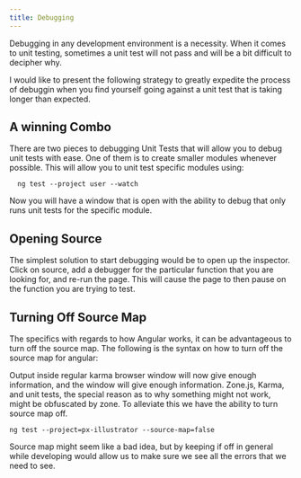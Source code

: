 ```yaml
---
title: Debugging
---
```


Debugging in any development environment is a necessity. When it comes
to unit testing, sometimes a unit test will not pass and will be a bit
difficult to decipher why.

I would like to present the following strategy to greatly expedite the
process of debuggin when you find yourself going against a unit test
that is taking longer than expected.

 A winning Combo 
----------------

There are two pieces to debugging Unit Tests that will allow you to
debug unit tests with ease. One of them is to create smaller modules
whenever possible. This will allow you to unit test specific modules
using:

      ng test --project user --watch

Now you will have a window that is open with the ability to debug that
only runs unit tests for the specific module.

 Opening Source 
---------------

The simplest solution to start debugging would be to open up the
inspector. Click on source, add a debugger for the particular function
that you are looking for, and re-run the page. This will cause the page
to then pause on the function you are trying to test.

 Turning Off Source Map 
-----------------------

The specifics with regards to how Angular works, it can be advantageous
to turn off the source map. The following is the syntax on how to turn
off the source map for angular:

Output inside regular karma browser window will now give enough
information, and the window will give enough information. Zone.js,
Karma, and unit tests, the special reason as to why something might not
work, might be obfuscated by zone. To alleviate this we have the ability
to turn source map off.

    ng test --project=px-illustrator --source-map=false

Source map might seem like a bad idea, but by keeping if off in general
while developing would allow us to make sure we see all the errors that
we need to see.
